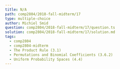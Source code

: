 ```yaml
---
title: N/A
path: comp2804/2018-fall-midterm/17
type: multiple-choice
author: Michiel Smid
question: comp2804/2018-fall-midterm/17/question.ts
solution: comp2804/2018-fall-midterm/17/solution.md
tags:
  - comp2804
  - comp2804-midterm
  - The Product Rule (3.1)
  - Permutations and Binomial Coefficients (3.6.2)
  - Uniform Probability Spaces (4.4)
---
```

